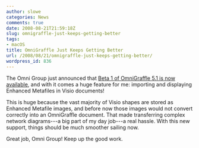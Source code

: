 ```yaml
---
author: slowe
categories: News
comments: true
date: 2008-08-21T21:59:18Z
slug: omnigraffle-just-keeps-getting-better
tags:
- macOS
title: OmniGraffle Just Keeps Getting Better
url: /2008/08/21/omnigraffle-just-keeps-getting-better/
wordpress_id: 836
---
```


The Omni Group just announced that [Beta 1 of OmniGraffle 5.1 is now available](http://blog.omnigroup.com/2008/08/20/omnigraffle-51-beta-1-is-now-available/), and with it comes a huge feature for me: importing and displaying Enhanced Metafiles in Visio documents!

This is huge because the vast majority of Visio shapes are stored as Enhanced Metafile images, and before now those images would not convert correctly into an OmniGraffle document. That made transferring complex network diagrams---a big part of my day job---a real hassle. With this new support, things should be much smoother sailing now.

Great job, Omni Group! Keep up the good work.
